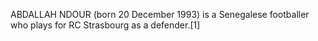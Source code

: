 ABDALLAH NDOUR (born 20 December 1993) is a Senegalese footballer who plays for RC Strasbourg as a defender.[1]

